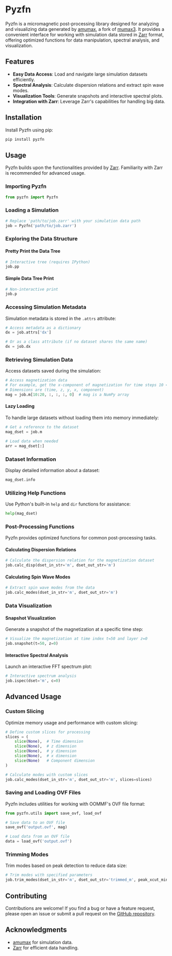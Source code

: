 # Pyzfn

Pyzfn is a micromagnetic post-processing library designed for analyzing and visualizing data generated by [amumax](https://github.com/MathieuMoalic/amumax), a fork of [mumax3](http://mumax.github.io/). It provides a convenient interface for working with simulation data stored in [Zarr](https://zarr.readthedocs.io/en/stable/) format, offering optimized functions for data manipulation, spectral analysis, and visualization.

## Features

- **Easy Data Access**: Load and navigate large simulation datasets efficiently.
- **Spectral Analysis**: Calculate dispersion relations and extract spin wave modes.
- **Visualization Tools**: Generate snapshots and interactive spectral plots.
- **Integration with Zarr**: Leverage Zarr's capabilities for handling big data.

## Installation

Install Pyzfn using pip:

```bash
pip install pyzfn
```

## Usage

Pyzfn builds upon the functionalities provided by [Zarr](https://zarr.readthedocs.io/en/stable/). Familiarity with Zarr is recommended for advanced usage.

### Importing Pyzfn

```python
from pyzfn import Pyzfn
```

### Loading a Simulation

```python
# Replace 'path/to/job.zarr' with your simulation data path
job = Pyzfn('path/to/job.zarr')
```

### Exploring the Data Structure

#### Pretty Print the Data Tree

```python
# Interactive tree (requires IPython)
job.pp
```

#### Simple Data Tree Print

```python
# Non-interactive print
job.p
```

### Accessing Simulation Metadata

Simulation metadata is stored in the `.attrs` attribute:

```python
# Access metadata as a dictionary
dx = job.attrs['dx']

# Or as a class attribute (if no dataset shares the same name)
dx = job.dx
```

### Retrieving Simulation Data

Access datasets saved during the simulation:

```python
# Access magnetization data
# For example, get the x-component of magnetization for time steps 10 <= t < 20
# Dimensions are (time, z, y, x, component)
mag = job.m[10:20, :, :, :, 0]  # mag is a NumPy array
```

#### Lazy Loading

To handle large datasets without loading them into memory immediately:

```python
# Get a reference to the dataset
mag_dset = job.m

# Load data when needed
arr = mag_dset[:]
```

### Dataset Information

Display detailed information about a dataset:

```python
mag_dset.info
```

### Utilizing Help Functions

Use Python's built-in `help` and `dir` functions for assistance:

```python
help(mag_dset)
```

### Post-Processing Functions

Pyzfn provides optimized functions for common post-processing tasks.

#### Calculating Dispersion Relations

```python
# Calculate the dispersion relation for the magnetization dataset
job.calc_disp(dset_in_str='m', dset_out_str='m')
```

#### Calculating Spin Wave Modes

```python
# Extract spin wave modes from the data
job.calc_modes(dset_in_str='m', dset_out_str='m')
```

### Data Visualization

#### Snapshot Visualization

Generate a snapshot of the magnetization at a specific time step:

```python
# Visualize the magnetization at time index t=50 and layer z=0
job.snapshot(t=50, z=0)
```

#### Interactive Spectral Analysis

Launch an interactive FFT spectrum plot:

```python
# Interactive spectrum analysis
job.ispec(dset='m', c=0)
```

## Advanced Usage

### Custom Slicing

Optimize memory usage and performance with custom slicing:

```python
# Define custom slices for processing
slices = (
    slice(None),  # Time dimension
    slice(None),  # z dimension
    slice(None),  # y dimension
    slice(None),  # x dimension
    slice(None)   # Component dimension
)

# Calculate modes with custom slices
job.calc_modes(dset_in_str='m', dset_out_str='m', slices=slices)
```

### Saving and Loading OVF Files

Pyzfn includes utilities for working with OOMMF's OVF file format:

```python
from pyzfn.utils import save_ovf, load_ovf

# Save data to an OVF file
save_ovf('output.ovf', mag)

# Load data from an OVF file
data = load_ovf('output.ovf')
```

### Trimming Modes

Trim modes based on peak detection to reduce data size:

```python
# Trim modes with specified parameters
job.trim_modes(dset_in_str='m', dset_out_str='trimmed_m', peak_xcut_min=0)
```

## Contributing

Contributions are welcome! If you find a bug or have a feature request, please open an issue or submit a pull request on the [GitHub repository](https://github.com/mathieumoalic/pyzfn).


## Acknowledgments

- [amumax](https://github.com/MathieuMoalic/amumax) for simulation data.
- [Zarr](https://zarr.readthedocs.io/en/stable/) for efficient data handling.

